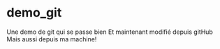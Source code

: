 # demo_git
Une demo de git qui se passe bien
Et maintenant modifié depuis gitHub
Mais aussi depuis ma machine!
